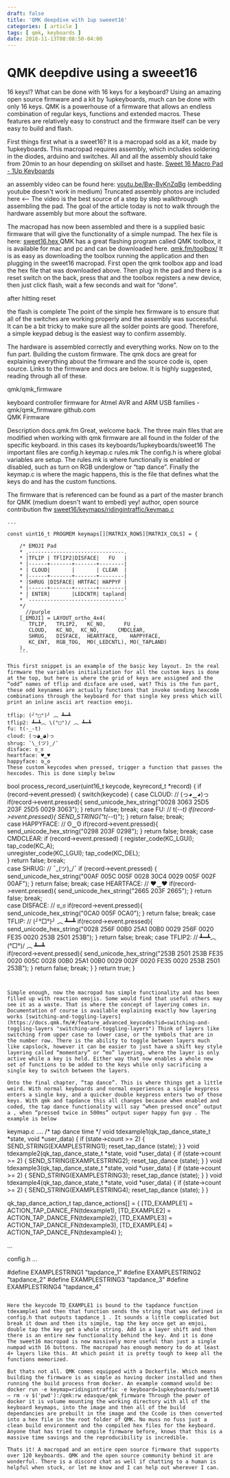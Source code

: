 ```yaml
---
draft: false
title: 'QMK deepdive with 1up sweeet16'
categories: [ article ]
tags: [ qmk, keyboards ]
date: 2018-11-13T08:08:50-04:00
---
```


# QMK deepdive using a sweeet16
16 keys!? What can be done with 16 keys for a keyboard? Using an amazing open source firmware and a kit by 1upkeyboards, much can be done with only 16 keys. QMK is a powerhouse of a firmware that allows an endless combination of regular keys, functions and extended macros. These features are relatively easy to construct and the firmware itself can be very easy to build and flash.

First things first what is a sweet16? It is a macropad sold as a kit, made by 1upkeyboards. This macropad requires assembly, which includes soldering in the diodes, arduino and switches. All and all the assembly should take from 20min to an hour depending on skillset and haste.
[Sweet 16 Macro Pad - 1Up Keyboards](https://www.1upkeyboards.com/shop/keyboard-kits/sweet16-macro-pad-white/ "Sweet 16 Macro Pad - 1Up Keyboards")


an assembly video can be found here: [youtu.be/Bw-BvKnZqBg](https://youtu.be/Bw-BvKnZqBg "youtu.be/Bw-BvKnZqBg") 
(embedding youtube doesn't work in medium) Truncated assembly photos are included here <--
The video is the best source of a step by step walkthrough assembling the pad. The goal of the article today is not to walk through the hardware assembly but more about the software.

The macropad has now been assembled and there is a supplied basic firmware that will give the functionality of a simple numpad. The hex file is here: [sweet16.hex ](https://1upkeyboards.com/sweet16.hex "sweet16.hex ")  QMK has a great flashing program called QMK toolbox, it is available for mac and pc and can be downloaded here. [qmk.fm/toolbox/](https://qmk.fm/toolbox/ "qmk.fm/toolbox/") It is as easy as downloading the toolbox running the application and then plugging in the sweet16 macropad. First open the qmk toolbox app and load the hex file that was downloaded above. Then plug in the pad and there is a reset switch on the back, press that and the toolbox registers a new device, then just click flash, wait a few seconds and wait for “done”.


after hitting reset

the flash is complete
The point of the simple hex firmware is to ensure that all of the switches are working properly and the assembly was successful. It can be a bit tricky to make sure all the solder points are good. Therefore, a simple keypad debug is the easiest way to confirm assembly.

The hardware is assembled correctly and everything works. Now on to the fun part. Building the custom firmware. The qmk docs are great for explaining everything about the firmware and the source code is, open source. Links to the firmware and docs are below. It is highly suggested, reading through all of these.

qmk/qmk_firmware

keyboard controller firmware for Atmel AVR and ARM USB families - qmk/qmk_firmware
github.com	
QMK Firmware

Description
docs.qmk.fm	
Great, welcome back. The three main files that are modified when working with qmk firmware are all found in the folder of the specific keyboard. in this cases its keyboards/1upkeyboards/sweet16 The important files are config.h keymap.c rules.mk The config.h is where global variables are setup. The rules.mk is where functionally is enabled or disabled, such as turn on RGB underglow or “tap dance”. Finally the keymap.c is where the magic happens, this is the file that defines what the keys do and has the custom functions.

The firmware that is referenced can be found as a part of the master branch for QMK (medium doesn't want to embed) yey! author, open source contribution ftw [sweet16/keymaps/ridingintraffic/keymap.c](https://raw.githubusercontent.com/qmk/qmk_firmware/master/keyboards/1upkeyboards/sweet16/keymaps/ridingintraffic/keymap.c "sweet16/keymaps/ridingintraffic/keymap.c")

```
...

const uint16_t PROGMEM keymaps[][MATRIX_ROWS][MATRIX_COLS] = {

    /* EMOJI Pad
    * ,-------------------------------.
    * |TFLIP | TFlIP2|DISFACE|   FU   |
    * |------+-------+-------+--------|
    * | CLOUD|       |       | CLEAR  |
    * |------+-------+-------+--------|
    * |SHRUG |DISFACE| HRTFAC| HAPPYF |
    * |------+-------+-------+--------|
    * | ENTER|       |LEDCNTR| tapland| 
    * `-------------------------------'
    */
      //purple
    [_EMOJI] = LAYOUT_ortho_4x4(
       TFLIP,   TFLIP2,   KC_NO,      FU , 
       CLOUD,   KC_NO,  KC_NO,      CMDCLEAR, 
       SHRUG,   DISFACE,  HEARTFACE,    HAPPYFACE, 
       KC_ENT,  RGB_TOG,  MO(_LEDCNTL), MO(_TAPLAND)
    ),
    ```

This first snippet is an example of the basic key layout. In the real firmware the variables initialization for all the custom keys is done at the top, but here is where the grid of keys are assigned and the “odd” names of tflip and disface are used, wat? This is the fun part, these odd keynames are actually functions that invoke sending hexcode combinations through the keyboard for that single key press which will print an inline ascii art reaction emoji.

tflip: (╯°□°)╯ ︵ ┻━┻
tflip2: ┻━┻︵ \(°□°)/ ︵ ┻━┻
fu: t(-_-t)
cloud: (っ◕‿◕)っ
shrug: ¯\_(ツ)_/¯
disface: ಠ_ಠ
heartface: ♥‿♥
happyface: ʘ‿ʘ
These custom keycodes when pressed, trigger a function that passes the hexcodes. This is done simply below
```
bool process_record_user(uint16_t keycode, keyrecord_t *record) {
    if (record->event.pressed) {
        switch(keycode) {
            case CLOUD:       // (っ◕‿◕)っ
                if(record->event.pressed){
                    send_unicode_hex_string("0028 3063 25D5 203F 25D5 0029 3063");
                }
                return false;
                break;
            case FU:       // t(-_-t)
                if(record->event.pressed){
                    SEND_STRING("t(-_-t)");
                }
                return false;
                break;  
            case HAPPYFACE:       // ʘ‿ʘ 
                if(record->event.pressed){
                     send_unicode_hex_string("0298 203F 0298");
                }
                return false;
                break; 
            case CMDCLEAR:
                if (record->event.pressed) {
                    register_code(KC_LGUI);
                    tap_code(KC_A);                 
                    unregister_code(KC_LGUI);
                    tap_code(KC_DEL);                 
                }
                return false;
                break;  
            case SHRUG: // ¯\_(ツ)_/¯
                if (record->event.pressed) {
                    send_unicode_hex_string("00AF 005C 005F 0028 30C4 0029 005F 002F 00AF");
                }
                return false; 
                break;
            case HEARTFACE:       // ♥‿♥
                if(record->event.pressed){
                    send_unicode_hex_string("2665 203F 2665");
                }
                return false;
                break;  
            case DISFACE:       // ಠ_ಠ 
                if(record->event.pressed){
                    send_unicode_hex_string("0CA0 005F 0CA0");
                }
                return false;
                break;
            case TFLIP:         // (╯°□°)╯ ︵ ┻━┻ 
                if(record->event.pressed){
                    send_unicode_hex_string("0028 256F 00B0 25A1 00B0 0029 256F 0020 FE35 0020 253B 2501 253B");
                }
                return false;
                break;
            case TFLIP2:         // ┻━┻︵ \(°□°)/ ︵ ┻━┻  
                if(record->event.pressed){
                    send_unicode_hex_string("253B 2501 253B FE35 0020 005C 0028 00B0 25A1 00B0 0029 002F 0020 FE35 0020 253B 2501 253B");
                }
                return false;
                break;
                } 
    }
    return true;
}
```


Simple enough, now the macropad has simple functionality and has been filled up with reaction emojis. Some would find that useful others may see it as a waste. That is where the concept of layering comes in. Documentation of course is available explaining exactly how layering works [switching-and-toggling-layers](https://docs.qmk.fm/#/feature_advanced_keycodes?id=switching-and-toggling-layers "switching-and-toggling-layers") Think of layers like switching from upper case to lower case, or the symbols that are in the number row. There is the ability to toggle between layers much like capslock, however it can be easier to just have a shift key style layering called “momentary” or “mo” layering, where the layer is only active while a key is held. Either way that now enables a whole new set of functions to be added to the keys while only sacrificing a single key to switch between the layers.

Onto the final chapter, “tap dance”. This is where things get a little weird. With normal keyboards and normal experiences a single keypress enters a single key, and a quicker double keypress enters two of those keys. With qmk and tapdance this all changes because when enabled and coded, the tap dance functionality will say “when pressed once” output a , when “pressed twice in 500ms” output super happy fun guy . The example is below
```
keymap.c
....
/* tap dance time */
void tdexample1(qk_tap_dance_state_t *state, void *user_data) {
  if (state->count >= 2) {
    SEND_STRING(EXAMPLESTRING1);
    reset_tap_dance (state);
  }
}
void tdexample2(qk_tap_dance_state_t *state, void *user_data) {
  if (state->count >= 2) {
    SEND_STRING(EXAMPLESTRING2);
    reset_tap_dance (state);
  }
}
void tdexample3(qk_tap_dance_state_t *state, void *user_data) {
  if (state->count >= 2) {
    SEND_STRING(EXAMPLESTRING3);
    reset_tap_dance (state);
  }
}
void tdexample4(qk_tap_dance_state_t *state, void *user_data) {
  if (state->count >= 2) {
    SEND_STRING(EXAMPLESTRING4);
    reset_tap_dance (state);
  }
}

qk_tap_dance_action_t tap_dance_actions[] = {
    [TD_EXAMPLE1] = ACTION_TAP_DANCE_FN(tdexample1),
    [TD_EXAMPLE2] = ACTION_TAP_DANCE_FN(tdexample2),
    [TD_EXAMPLE3] = ACTION_TAP_DANCE_FN(tdexample3),
    [TD_EXAMPLE4] = ACTION_TAP_DANCE_FN(tdexample4)
};

... 

config.h
...


#define EXAMPLESTRING1 "tapdance_1"
#define EXAMPLESTRING2 "tapdance_2"
#define EXAMPLESTRING3 "tapdance_3"
#define EXAMPLESTRING4 "tapdance_4"
```

Here the keycode TD_EXAMPLE1 is bound to the tapdance function tdexample1 and then that function sends the string that was defined in config.h that outputs tapdance_1 . It sounds a little complicated but break it down and then its simple, tap the key once get an emjoi, double tap the key get a whole string. Add in a layer shift and then there is an entire new functionality behind the key. And it is done The sweet16 macropad is now massively more useful than just a single numpad with 16 buttons. The macropad has enough memory to do at least 4+ layers like this. At which point it is pretty tough to keep all the functions memorized.

But thats not all. QMK comes equipped with a Dockerfile. Which means building the firmware is as simple as having docker installed and then running the build process from docker. An example command would be: docker run -e keymap=ridingintraffic -e keyboard=1upkeyboards/sweet16 — rm -v $('pwd'):/qmk:rw edasque/qmk_firmware Through the power of docker it is volume mounting the working directory with all of the keyboard keymaps, into the image and then all of the build dependancies are prebuilt in the image and the Ccode is then converted into a hex file in the root folder of QMK. No muss no fuss just a clean build environment and the compiled hex files for the keyboard. Anyone that has tried to compile firmware before, knows that this is a massive time savings and the reproducibility is incredible.

Thats it! A macropad and an entire open source firmware that supports over 120 keyboards. QMK and the open source community behind it are wonderful. There is a discord chat as well if chatting to a human is helpful when stuck, or let me know and I can help out wherever I can.